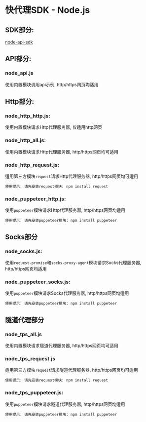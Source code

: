 # 快代理SDK - Node.js
## SDK部分:
[node-api-sdk](https://github.com/kuaidaili/node.js-sdk/tree/master/api-sdk)

## API部分:

### node_api.js
使用内置模块调用api示例, http/https网页均适用

## Http部分:

### node_http_http.js:
使用内置模块请求Http代理服务器, 仅适用http网页

### node_http_all.js:
使用内置模块请求Http代理服务器, http/https网页均可适用

### node_http_request.js:
适用第三方模块`request`请求Http代理服务器, http/https网页均可适用
```
使用提示: 请先安装request模块: npm install request
```

### node_puppeteer_http.js:
使用`puppeteer`模块请求Http代理服务器, http/https网页均适用
```
使用提示: 请先安装puppeteer模块: npm install puppeteer
```

## Socks部分

### node_socks.js:
使用`request-promise`和`socks-proxy-agent`模块请求Socks代理服务器, http/https网页均适用

### node_puppeteer_socks.js:
使用`puppeteer`模块请求Socks代理服务器, http/https网页均适用
```
使用提示: 请先安装puppeteer模块: npm install puppeteer
```

## 隧道代理部分
### node_tps_all.js
使用内置模块请求隧道代理服务器, http/https网页均可适用


### node_tps_request.js
适用第三方模块`request`请求隧道代理服务器, http/https网页均可适用
```
使用提示: 请先安装request模块: npm install request
```

### node_tps_puppeteer.js:
使用`puppeteer`模块请求隧道代理服务器, http/https网页均适用
```
使用提示: 请先安装puppeteer模块: npm install puppeteer
```
